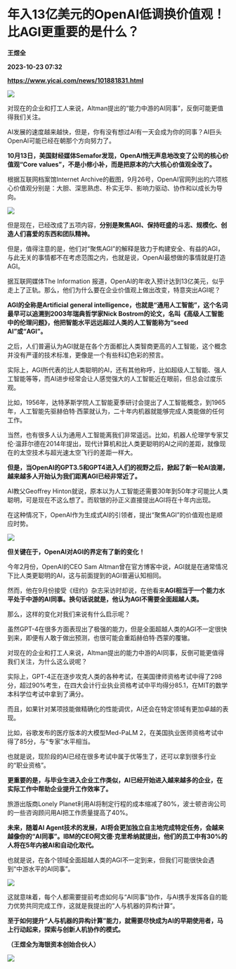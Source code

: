 # 年入13亿美元的OpenAI低调换价值观！比AGI更重要的是什么？
**王煜全**

**2023-10-23 07:32**

**https://www.yicai.com/news/101881831.html**

![](https://imgcdn.yicai.com/uppics/slides/2023/10/6c05895a5267a980a8804fdca26edeb2.jpg)

对现在的企业和打工人来说，Altman提出的“能力中游的AI同事”，反倒可能更值得我们关注。

AI发展的速度越来越快，但是，你有没有想过AI有一天会成为你的同事？AI巨头OpenAI可能已经在朝那个方向努力了。

**10月13日，美国财经媒体Semafor发现，OpenAI悄无声息地改变了公司的核心价值观“Core values”，不是小修小补，而是把原本的六大核心价值观全改了。**

根据互联网档案馆Internet Archive的截图，9月26号，OpenAI官网列出的六项核心价值观分别是：大胆、深思熟虑、朴实无华、影响力驱动、协作和以成长为导向。

![](https://imgcdn.yicai.com/uppics/images/2023/10/20dfc84e8666b18db2d6de1cbbc51e28.jpg)

但是现在，已经改成了五项内容，**分别是聚焦AGI、保持旺盛的斗志、规模化、创造人们喜爱的东西和团队精神。**

但是，值得注意的是，他们对“聚焦AGI”的解释是致力于构建安全、有益的AGI，与此无关的事情都不在考虑范围之内，也就是说，OpenAI最想做的事情就是打造AGI。

据互联网媒体The Information 报道，OpenAI的年收入预计达到13亿美元，似乎走上了正轨。那么，他们为什么要在企业价值观上做出改变，特意突出AGI呢？

**AGI的全称是Artificial general intelligence，也就是“通用人工智能”，这个名词最早可以追溯到2003年瑞典哲学家Nick Bostrom的论文，名叫《高级人工智能中的伦理问题》，他把智能水平远远超过人类的人工智能称为“seed AI”或“AGI”。**

之后，人们普遍认为AGI就是在各个方面都比人类智商更高的人工智能，这个概念并没有严谨的技术标准，更像是一个有些科幻色彩的预言。

实际上，AGI所代表的比人类聪明的AI，还有其他称呼，比如超级人工智能、强人工智能等等，而AI进步经常会让人感觉强大的人工智能近在眼前，但总会过度乐观。

比如，1956年，达特茅斯学院人工智能夏季研讨会提出了人工智能概念，到1965年，人工智能先驱赫伯特·西蒙就认为，二十年内机器就能够完成人类能做的任何工作。

当然，也有很多人认为通用人工智能离我们非常遥远。比如，机器人伦理学专家艾伦·温菲尔德在2014年提出，现代计算机和比人类更聪明的AI之间的差距，就像现在的太空技术与超光速太空飞行的差距一样大。

**但是，当OpenAI的GPT3.5和GPT4进入人们的视野之后，掀起了新一轮AI浪潮，越来越多人开始认为我们距离AGI已经非常近了。**

AI教父Geoffrey Hinton就说，原本以为人工智能还需要30年到50年才可能比人类聪明，可是现在不这么想了。而软银的孙正义直接提出AGI将在十年内出现。

在这种情况下，OpenAI作为生成式AI的引领者，提出“聚焦AGI”的价值观也是顺应时势。

![](https://imgcdn.yicai.com/uppics/images/2023/10/893711a37223790c4c846b936387b29a.jpg)

**但关键在于，OpenAI对AGI的界定有了新的变化！**

今年2月份，OpenAI的CEO Sam Altman曾在官方博客中说，AGI就是在通常情况下比人类更聪明的AI，这与前面提到的AGI普遍认知相同。

然而，他在9月份接受《纽约》杂志采访时却说，在他看来**AGI相当于一个能力水平处于中游的AI同事。换句话说就是，他认为AGI不需要全面超越人类。**

那么，这样的变化对我们来说有什么启示呢？

虽然GPT-4在很多方面表现出了极强的能力，但是全面超越人类的AGI不一定很快到来，即便有人敢于做出预测，也很可能会重蹈赫伯特·西蒙的覆辙。

对现在的企业和打工人来说，Altman提出的能力中游的AI同事，反倒可能更值得我们关注，为什么这么说呢？

实际上，GPT-4正在逐步攻克人类的各种考试，在美国律师资格考试中得了298分，超过90%考生，在四大会计行业执业资格考试中平均得分85.1，在MIT的数学本科学位考试中拿到了满分。

而且，如果针对某项技能做精确化的性能调优，AI还会在特定领域有更加卓越的表现。

比如，谷歌发布的医疗版本的大模型Med-PaLM 2，在美国执业医师资格考试中得了85分，与“专家”水平相当。

也就是说，现阶段的AI已经在很多考试中属于优等生了，还可以拿到很多行业的“职业资格”。

**更重要的是，与毕业生进入企业工作类似，AI已经开始进入越来越多的企业，在实际工作中帮助企业提升工作效率了。**

旅游出版商Lonely Planet利用AI将制定行程的成本缩减了80%，波士顿咨询公司的一些咨询顾问用AI把工作质量提高了40%。

**未来，随着AI Agent技术的发展，AI将会更加独立自主地完成特定任务，会越来越像你的“AI同事”。IBM的CEO阿文德·克里希纳就提出，他们的员工中有30%的人将在5年内被AI和自动化取代。**

也就是说，在各个领域全面超越人类的AGI不一定到来，但我们可能很快会遇到“中游水平的AI同事”。

![](https://imgcdn.yicai.com/uppics/images/2023/10/6e8e89872ed7725fec398f49685c1849.jpg)

这就意味着，每个人都需要提前考虑如何与“AI同事”协作，与AI携手发挥各自的能力优势共同完成工作，这就是我提出的“人与机器的异构计算”。

**至于如何提升“人与机器的异构计算”能力，就需要尽快成为AI的早期使用者，马上行动起来，探索与创新人机协作的模式。**

**（王煜全为海银资本创始合伙人）**

![](https://imgcdn.yicai.com/uppics/images/2023/10/0e909c76a26211dd5da9b226d0d00dfe.jpg)